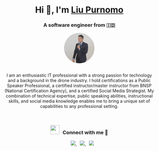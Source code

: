 <!---
liu-purnomo is a ✨ special ✨ repository because its `README.md` (this file) appears on your GitHub profile.
You can click the Preview link to take a look at your changes.
--->
<h1 align="center">Hi 👋, I'm <a href="https://liupurnomo.com" target="blank">Liu Purnomo</a></h1>
<h3 align="center">A software engineer from &#x1F1EE;&#x1F1E9;</h3>


<div align="center">
<a target="_blank" align="center">
  <img align="center" top="500" height="100" style="border-radius: 50%;" width="100" alt="profile" src="https://github.com/liu-purnomo/liu-purnomo/blob/main/liu-jas.jpeg">
</a>
</div>

<br/>

<p align="center">
I am an enthusiastic IT professional with a strong passion for technology and a background in the drone industry. I hold certifications as a Public Speaker Professional, a certified instructor/master instructor from BNSP (National Certification Agency), and a certified Social Media Strategist. My combination of technical expertise, public speaking abilities, instructional skills, and social media knowledge enables me to bring a unique set of capabilities to any professional setting.
</p>
<br/>
<h3 align="center" > <img src="https://media.giphy.com/media/iY8CRBdQXODJSCERIr/giphy.gif" width="30" height="30" style="margin-right: 10px;">Connect with me 🤝 </h3>

<p align="center">

 <div align="center"  class="icons-social" style="margin-left: 10px;">
	 <a style="margin-left: 10px;"  target="_blank" href="https://www.linkedin.com/in/liupurnomo/">
		 <img src="https://img.icons8.com/doodle/40/000000/linkedin--v2.png">
	 </a>
        <a style="margin-left: 10px;" target="_blank" href="https://www.instagram.com/liupurnomo/">
		<img src="https://img.icons8.com/doodle/40/000000/instagram--v1.png">
	</a>
        <a style="margin-left: 10px;" target="_blank" href="mailto:liu.purnomo@icloud.com">
		<img src="https://img.icons8.com/doodle/40/000000/gmail--v2.png">
	</a>
 </div>

</p>
